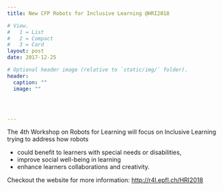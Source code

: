 ```yaml
---
title: New CFP Robots for Inclusive Learning @HRI2018

# View.
#   1 = List
#   2 = Compact
#   3 = Card
layout: post
date: 2017-12-25

# Optional header image (relative to `static/img/` folder).
header:
  caption: ""
  image: ""




---
```

The 4th Workshop on Robots for Learning will focus on Inclusive Learning trying to address how robots

- could benefit to learners with special needs or disabilities,
- improve social well-being in learning
- enhance learners collaborations and creativity.

Checkout the website for more information: http://r4l.epfl.ch/HRI2018


